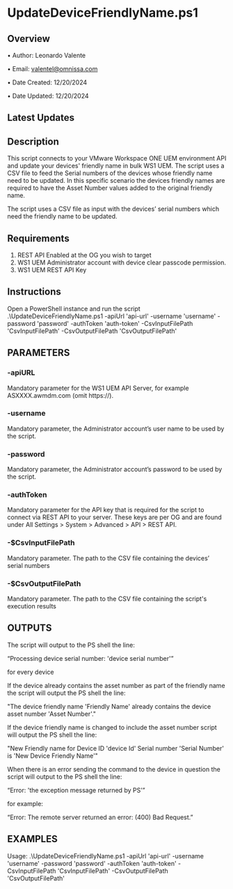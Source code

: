 # UpdateDeviceFriendlyName.ps1

## Overview

•	Author: Leonardo Valente

•	Email: valentel@omnissa.com

•	Date Created: 12/20/2024

•	Date Updated: 12/20/2024

## Latest Updates

## Description
<!-- Summary Start -->	
This script connects to your VMware Workspace ONE UEM environment API and update your devices' friendly name in bulk WS1 UEM. The script uses a CSV file to feed the Serial numbers of the devices whose friendly name need to be updated. In this specific scenario the devices friendly names are required to have the Asset Number values added to the original friendly name. 
<!-- Summary End -->
The script uses a CSV file as input with the devices’ serial numbers which need the friendly name to be updated.

## Requirements
1.	REST API Enabled at the OG you wish to target
2.	WS1 UEM Administrator account with device clear passcode permission.
3.	WS1 UEM REST API Key

## Instructions
Open a PowerShell instance and run the script .\UpdateDeviceFriendlyName.ps1 -apiUrl 'api-url' -username 'username' -password 'password' -authToken 'auth-token' -CsvInputFilePath 'CsvInputFilePath' -CsvOutputFilePath 'CsvOutputFilePath'

## PARAMETERS

### -apiURL
Mandatory parameter for the WS1 UEM API Server, for example ASXXXX.awmdm.com (omit https://).

### -username
Mandatory parameter, the Administrator account’s user name to be used by the script.

### -password
Mandatory parameter, the Administrator account’s password to be used by the script.

### -authToken
Mandatory parameter for the API key that is required for the script to connect via REST API to your server. These keys are per OG and are found under All Settings > System > Advanced > API > REST API.

### -$CsvInputFilePath
Mandatory parameter. The path to the CSV file containing the devices’ serial numbers

### -$CsvOutputFilePath
Mandatory parameter. The path to the CSV file containing the script's execution results
	

## OUTPUTS

The script will output to the PS shell the line:

“Processing device serial number: 'device serial number'” 

for every device

If the device already contains the asset number as part of the friendly name the script will output the PS shell the line:

"The device friendly name 'Friendly Name' already contains the device asset number 'Asset Number'."

If the device friendly name is changed to include the asset number script will output the PS shell the line:

"New Friendly name for Device ID 'device Id' Serial number 'Serial Number' is 'New Device Friendly Name'"

When there is an error sending the command to the device in question the script will output to the PS shell the line:

“Error: 'the exception message returned by PS'”

for example:

“Error: The remote server returned an error: (400) Bad Request.”

## EXAMPLES

Usage: .\UpdateDeviceFriendlyName.ps1 -apiUrl 'api-url' -username 'username' -password 'password' -authToken 'auth-token' -CsvInputFilePath 'CsvInputFilePath' -CsvOutputFilePath 'CsvOutputFilePath'
